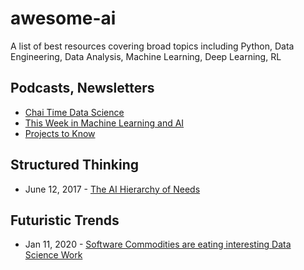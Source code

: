 # awesome-ai
A list of best resources covering broad topics including Python, Data Engineering, Data Analysis, Machine Learning, Deep Learning, RL

## Podcasts, Newsletters
- [Chai Time Data Science](https://anchor.fm/chaitimedatascience)
- [This Week in Machine Learning and AI](https://twimlai.com/)
- [Projects to Know](https://mailchi.mp/amplifypartners.com/ptk18-12142857)

## Structured Thinking
- June 12, 2017 - [The AI Hierarchy of Needs](https://hackernoon.com/the-ai-hierarchy-of-needs-18f111fcc007)

## Futuristic Trends
- Jan 11, 2020 - [Software Commodities are eating interesting Data Science Work](https://yanirseroussi.com/2020/01/11/software-commodities-are-eating-interesting-data-science-work/)
